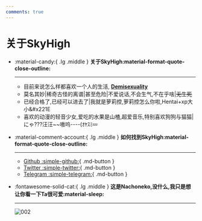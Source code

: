 ```yaml
---
comments: true
---
```


# **关于SkyHigh**

<div class="grid cards" markdown>

-   :material-candy:{ .lg .middle } __关于SkyHigh:material-format-quote-close-outline:__

    ---
    - 目前来说怎么样都喜欢一个人的生活, [**Demisexuality**](https://en.wikipedia.org/wiki/Demisexuality)
    - 莫名其妙|稀奇古怪的离谱|甚至危险|不爱说话,不会生气,不在乎啥|<del>无生死</del>
    - 已经合格了,已经可以进去了|我就是萝莉控,萝莉控怎么你啦,Hentai+xp大小&#x221E
    - 喜欢的动漫的轻音少女,爱吃的水果是山楂,超爱音乐,特别喜欢狗狗与猫猫|にゃ???汪汪~~嗷呜----(ｵﾔｽﾐ💤
    
</div>

<div class="grid cards" markdown>

-   :material-comment-account:{ .lg .middle } __如何找到SkyHigh:material-format-quote-close-outline:__

    ---
    - [Github  :simple-github:](https://github.com/SkyHighR){ .md-button }
    - [Twitter  :simple-twitter:](https://twitter.com/moeSkyHigh){ .md-button }
    - [Telegram  :simple-telegram:](https://t.me/CatAzunyan){ .md-button }
    
</div>

<div class="grid cards" markdown>

-   :fontawesome-solid-cat:{ .lg .middle } **这是Nachoneko,没什么,我只是想让你看一下Ta很可爱:material-sleep:**

    ---
    ![002](https://mypic.skyhigh.moe/pic/showuse/nachoneko002.jpg)
    
</div>